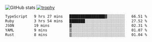 ![GitHub stats](https://github-readme-stats.vercel.app/api?username=ksk001100&show_icons=true&theme=tokyonight)
[![trophy](https://github-profile-trophy.vercel.app/?username=ksk001100&theme=onedark)](https://github.com/ryo-ma/github-profile-trophy)

<!--START_SECTION:waka-->

```txt
TypeScript   9 hrs 27 mins   ████████████████▓░░░░░░░░   66.51 %
Ruby         3 hrs 54 mins   ███████░░░░░░░░░░░░░░░░░░   27.52 %
JSON         19 mins         ▓░░░░░░░░░░░░░░░░░░░░░░░░   02.31 %
YAML         9 mins          ▒░░░░░░░░░░░░░░░░░░░░░░░░   01.07 %
Rust         8 mins          ▒░░░░░░░░░░░░░░░░░░░░░░░░   01.04 %
```

<!--END_SECTION:waka-->
